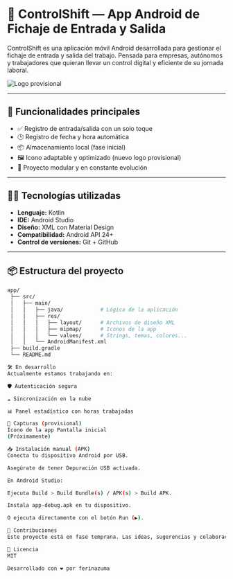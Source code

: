 # 📲 ControlShift — App Android de Fichaje de Entrada y Salida

ControlShift es una aplicación móvil Android desarrollada para gestionar el fichaje de entrada y salida del trabajo. Pensada para empresas, autónomos y trabajadores que quieran llevar un control digital y eficiente de su jornada laboral.

![Logo provisional](app/src/main/res/mipmap-xxxhdpi/ic_launcher.png)

---

## 🚀 Funcionalidades principales

- ✅ Registro de entrada/salida con un solo toque
- 🕒 Registro de fecha y hora automática
- 📦 Almacenamiento local (fase inicial)
- 🖼️ Icono adaptable y optimizado (nuevo logo provisional)
- 🔧 Proyecto modular y en constante evolución

---

## 🧑‍💻 Tecnologías utilizadas

- **Lenguaje:** Kotlin
- **IDE:** Android Studio
- **Diseño:** XML con Material Design
- **Compatibilidad:** Android API 24+
- **Control de versiones:** Git + GitHub

---

## 📦 Estructura del proyecto

```bash
app/
 ├── src/
 │   ├── main/
 │   │   ├── java/            # Lógica de la aplicación
 │   │   ├── res/
 │   │   │   ├── layout/      # Archivos de diseño XML
 │   │   │   ├── mipmap/      # Iconos de la app
 │   │   │   └── values/      # Strings, temas, colores...
 │   │   └── AndroidManifest.xml
 ├── build.gradle
 └── README.md

🛠️ En desarrollo
Actualmente estamos trabajando en:

🛡️ Autenticación segura

☁️ Sincronización en la nube

📊 Panel estadístico con horas trabajadas

📸 Capturas (provisional)
Icono de la app	Pantalla inicial
(Próximamente)

📥 Instalación manual (APK)
Conecta tu dispositivo Android por USB.

Asegúrate de tener Depuración USB activada.

En Android Studio:

Ejecuta Build > Build Bundle(s) / APK(s) > Build APK.

Instala app-debug.apk en tu dispositivo.

O ejecuta directamente con el botón Run (▶).

🤝 Contribuciones
Este proyecto está en fase temprana. Las ideas, sugerencias y colaboraciones son bienvenidas.

📄 Licencia
MIT

Desarrollado con ❤️ por ferinazuma